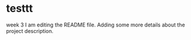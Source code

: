 # testtt
week 3
I am editing the README file. Adding some more details about the project description.

